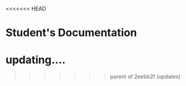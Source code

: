 <<<<<<< HEAD
# **Student's Documentation**

updating....
=======
>>>>>>> parent of 2eebb2f (updates)
